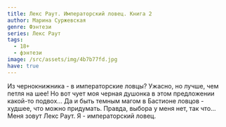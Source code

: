 ```yaml
---
title: Лекс Раут. Императорский ловец. Книга 2
author: Марина Суржевская
genre: Фэнтези
series: Лекс Раут
tags:
  - 18+
  - фэнтези
image: /src/assets/img/4b7b77fd.jpg
have: true
---
```

Из чернокнижника - в императорские ловцы? Ужасно, но лучше, чем петля на шее! Но вот чует моя черная душонка в этом предложении какой-то подвох... Да и быть темным магом в Бастионе ловцов - худшее, что можно придумать. Правда, выбора у меня нет, так что...
Меня зовут Лекс Раут. Я - императорский ловец.
